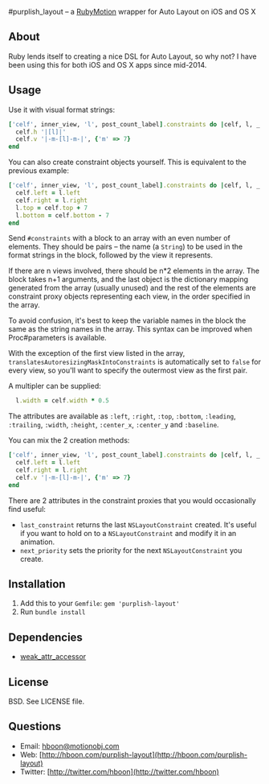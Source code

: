 #purplish\_layout – a [RubyMotion](http://rubymotion.com) wrapper for Auto Layout on iOS and OS X

About
---
Ruby lends itself to creating a nice DSL for Auto Layout, so why not? I have been using this for both iOS and OS X apps since mid-2014.

Usage
---
Use it with visual format strings:

```ruby
['celf', inner_view, 'l', post_count_label].constraints do |celf, l, _|
  celf.h '|[l]|'
  celf.v '|-m-[l]-m-|', {'m' => 7}
end
```

You can also create constraint objects yourself. This is equivalent to the previous example:

```ruby
['celf', inner_view, 'l', post_count_label].constraints do |celf, l, _|
  celf.left = l.left
  celf.right = l.right
  l.top = celf.top + 7
  l.bottom = celf.bottom - 7
end
```

Send `#constraints` with a block to an array with an even number of elements. They should be pairs – the name (a `String`) to be used in the format strings in the block, followed by the view it represents.

If there are n views involved, there should be n*2 elements in the array. The block takes n+1 arguments, and the last object is the dictionary mapping generated from the array (usually unused) and the rest of the elements are constraint proxy objects representing each view, in the order specified in the array.

To avoid confusion, it's best to keep the variable names in the block the same as the string names in the array. This syntax can be improved when Proc#parameters is available.

With the exception of the first view listed in the array, `translatesAutoresizingMaskIntoConstraints` is automatically set to `false` for every view, so you'll want to specify the outermost view as the first pair.

A multipler can be supplied:

```ruby
  l.width = celf.width * 0.5
```

The attributes are available as `:left`, `:right`, `:top`, `:bottom`, `:leading`, `:trailing`, `:width`, `:height`, `:center_x`, `:center_y` and `:baseline`.

You can mix the 2 creation methods:

```ruby
['celf', inner_view, 'l', post_count_label].constraints do |celf, l, _|
  celf.left = l.left
  celf.right = l.right
  celf.v '|-m-[l]-m-|', {'m' => 7}
end
```

There are 2 attributes in the constraint proxies that you would occasionally find useful:

* `last_constraint` returns the last `NSLayoutConstraint` created. It's useful if you want to hold on to a `NSLayoutConstraint` and modify it in an animation.
* `next_priority` sets the priority for the next `NSLayoutConstraint` you create.

Installation
---
1. Add this to your `Gemfile`: `gem 'purplish-layout'`
2. Run `bundle install`

Dependencies
---
* [weak\_attr\_accessor](https://github.com/hboon/weak_attr_accessor)

License
---
BSD. See LICENSE file.

Questions
---
* Email: [hboon@motionobj.com](mailto:hboon@motionobj.com)
* Web: [http://hboon.com/purplish-layout](http://hboon.com/purplish-layout)
* Twitter: [http://twitter.com/hboon](http://twitter.com/hboon)
